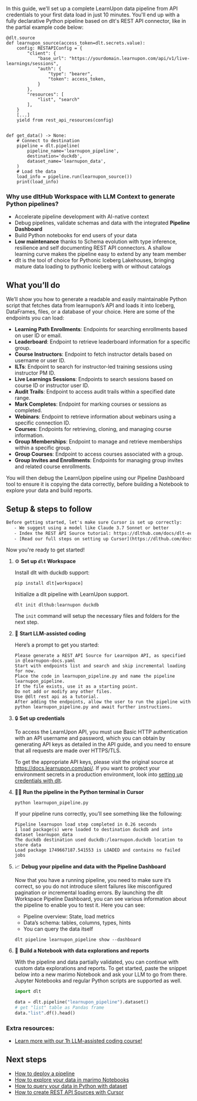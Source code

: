 In this guide, we'll set up a complete LearnUpon data pipeline from API credentials to your first data load in just 10 minutes. You'll end up with a fully declarative Python pipeline based on dlt's REST API connector, like in the partial example code below:

```python-outcome
@dlt.source
def learnupon_source(access_token=dlt.secrets.value):
    config: RESTAPIConfig = {
        "client": {
            "base_url": "https://yourdomain.learnupon.com/api/v1/live-learnings/sessions",
            "auth": {
                "type": "bearer",
                "token": access_token,
            }
        },
        "resources": [
            "list", "search"
        ],
    }
    [...]
    yield from rest_api_resources(config)


def get_data() -> None:
    # Connect to destination
    pipeline = dlt.pipeline(
        pipeline_name='learnupon_pipeline',
        destination='duckdb',
        dataset_name='learnupon_data', 
    )
    # Load the data
    load_info = pipeline.run(learnupon_source())
    print(load_info) 
```

### Why use dltHub Workspace with LLM Context to generate Python pipelines?

- Accelerate pipeline development with AI-native context
- Debug pipelines, validate schemas and data with the integrated **Pipeline Dashboard**
- Build Python notebooks for end users of your data
- **Low maintenance** thanks to Schema evolution with type inference, resilience and self documenting REST API connectors. A shallow learning curve makes the pipeline easy to extend by any team member
- dlt is the tool of choice for Pythonic Iceberg Lakehouses, bringing mature data loading to pythonic Iceberg with or without catalogs

## What you’ll do

We’ll show you how to generate a readable and easily maintainable Python script that fetches data from learnupon’s API and loads it into Iceberg, DataFrames, files, or a database of your choice. Here are some of the endpoints you can load:

- **Learning Path Enrollments**: Endpoints for searching enrollments based on user ID or email.
- **Leaderboard**: Endpoint to retrieve leaderboard information for a specific group.
- **Course Instructors**: Endpoint to fetch instructor details based on username or user ID.
- **ILTs**: Endpoint to search for instructor-led training sessions using instructor PM ID.
- **Live Learnings Sessions**: Endpoints to search sessions based on course ID or instructor user ID.
- **Audit Trails**: Endpoint to access audit trails within a specified date range.
- **Mark Completes**: Endpoint for marking courses or sessions as completed.
- **Webinars**: Endpoint to retrieve information about webinars using a specific connection ID.
- **Courses**: Endpoints for retrieving, cloning, and managing course information.
- **Group Memberships**: Endpoint to manage and retrieve memberships within a specific group.
- **Group Courses**: Endpoint to access courses associated with a group.
- **Group Invites and Enrollments**: Endpoints for managing group invites and related course enrollments.

You will then debug the LearnUpon pipeline using our Pipeline Dashboard tool to ensure it is copying the data correctly, before building a Notebook to explore your data and build reports.

## Setup & steps to follow

```default
Before getting started, let's make sure Cursor is set up correctly:
   - We suggest using a model like Claude 3.7 Sonnet or better
   - Index the REST API Source tutorial: https://dlthub.com/docs/dlt-ecosystem/verified-sources/rest_api/ and add it to context as **@dlt rest api**
   - [Read our full steps on setting up Cursor](https://dlthub.com/docs/dlt-ecosystem/llm-tooling/cursor-restapi#23-configuring-cursor-with-documentation)
```

Now you're ready to get started!

1. ⚙️ **Set up `dlt` Workspace**
    
    Install dlt with duckdb support:
    ```shell
    pip install dlt[workspace]
    ```

    Initialize a dlt pipeline with LearnUpon support.
    ```shell
    dlt init dlthub:learnupon duckdb
    ```

    The `init` command will setup the necessary files and folders for the next step.
    
2. 🤠 **Start LLM-assisted coding**
    
    Here’s a prompt to get you started:
    
    ```prompt
    Please generate a REST API Source for LearnUpon API, as specified in @learnupon-docs.yaml 
    Start with endpoints list and search and skip incremental loading for now. 
    Place the code in learnupon_pipeline.py and name the pipeline learnupon_pipeline. 
    If the file exists, use it as a starting point. 
    Do not add or modify any other files. 
    Use @dlt rest api as a tutorial. 
    After adding the endpoints, allow the user to run the pipeline with python learnupon_pipeline.py and await further instructions.
    ```

    
3. 🔒 **Set up credentials** 
    
    To access the LearnUpon API, you must use Basic HTTP authentication with an API username and password, which you can obtain by generating API keys as detailed in the API guide, and you need to ensure that all requests are made over HTTPS/TLS.
    
    To get the appropriate API keys, please visit the original source at https://docs.learnupon.com/api/.
    If you want to protect your environment secrets in a production environment, look into [setting up credentials with dlt](https://dlthub.com/docs/walkthroughs/add_credentials).
    
4. 🏃‍♀️ **Run the pipeline in the Python terminal in Cursor**
    
    ```shell
    python learnupon_pipeline.py
    ```
    
    If your pipeline runs correctly, you’ll see something like the following:
    
    ```shell
    Pipeline learnupon load step completed in 0.26 seconds
    1 load package(s) were loaded to destination duckdb and into dataset learnupon_data
    The duckdb destination used duckdb:/learnupon.duckdb location to store data
    Load package 1749667187.541553 is LOADED and contains no failed jobs
    ```
    
5. 📈 **Debug your pipeline and data with the Pipeline Dashboard**

    Now that you have a running pipeline, you need to make sure it’s correct, so you do not introduce silent failures like misconfigured pagination or incremental loading errors. By launching the dlt Workspace Pipeline Dashboard, you can see various information about the pipeline to enable you to test it. Here you can see:
    - Pipeline overview: State, load metrics
    - Data’s schema: tables, columns, types, hints
    - You can query the data itself
    
    ```shell
    dlt pipeline learnupon_pipeline show --dashboard
    ```
    
6. 🐍 **Build a Notebook with data explorations and reports**

    With the pipeline and data partially validated, you can continue with custom data explorations and reports. To get started, paste the snippet below into a new marimo Notebook and ask your LLM to go from there. Jupyter Notebooks and regular Python scripts are supported as well.

    
    ```python
    import dlt

   data = dlt.pipeline("learnupon_pipeline").dataset()
   # get "list" table as Pandas frame
   data."list".df().head()
    ```

### Extra resources:

- [Learn more with our 1h LLM-assisted coding course!](https://www.youtube.com/watch?v=GGid70rnJuM)

## Next steps

- [How to deploy a pipeline](https://dlthub.com/docs/walkthroughs/deploy-a-pipeline)
- [How to explore your data in marimo Notebooks](https://dlthub.com/docs/general-usage/dataset-access/marimo)
- [How to query your data in Python with dataset](https://dlthub.com/docs/general-usage/dataset-access/dataset)
- [How to create REST API Sources with Cursor](https://dlthub.com/docs/dlt-ecosystem/llm-tooling/cursor-restapi)
